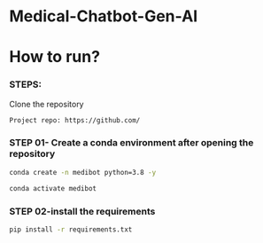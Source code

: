 # Medical-Chatbot-Gen-AI


# How to run?
### STEPS:

Clone the repository

```bash
Project repo: https://github.com/
```
### STEP 01- Create a conda environment after opening the repository

```bash
conda create -n medibot python=3.8 -y
```

```bash
conda activate medibot
```


### STEP 02-install the requirements
```bash
pip install -r requirements.txt
```
